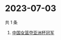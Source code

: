 # 2023-07-03

共 1 条

<!-- BEGIN -->
<!-- 最后更新时间 Mon Jul 03 2023 00:05:05 GMT+0800 (China Standard Time) -->

1. [中国女篮夺亚洲杯冠军](https://www.zhihu.com/search?q=中国女篮夺亚洲杯冠军)

<!-- END -->

